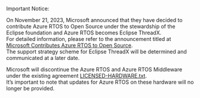 Important Notice:

On November 21, 2023, Microsoft announced that they have decided to contribute Azure RTOS to Open Source 
under the stewardship of the Eclipse foundation and Azure RTOS becomes Eclipse ThreadX.<br>
For detailed information, please refer to the announcement titled at [Microsoft Contributes Azure RTOS to Open Source](https://techcommunity.microsoft.com/t5/internet-of-things-blog/microsoft-contributes-azure-rtos-to-open-source/ba-p/3986318).<br>
The support strategy scheme for Eclipse ThreadX will be determined and communicated at a later date.

Microsoft will discontinue the Azure RTOS and Azure RTOS Middleware under the existing agreement [LICENSED-HARDWARE.txt](https://github.com/eclipse-threadx/threadx/blob/v6.4.0_rel/LICENSED-HARDWARE.txt).<br>
It’s important to note that updates for Azure RTOS on these hardware will no longer be provided.